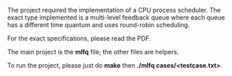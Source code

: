 The project required the implementation of a CPU process scheduler. The exact type implemented is a multi-level feedback queue where each queue has a different time quantum and uses round-robin scheduling.

For the exact specifications, please read the PDF.

The main project is the **mlfq** file; the other files are helpers.

To run the project, please just do  **make** then **./mlfq cases/<testcase.txt>**.
